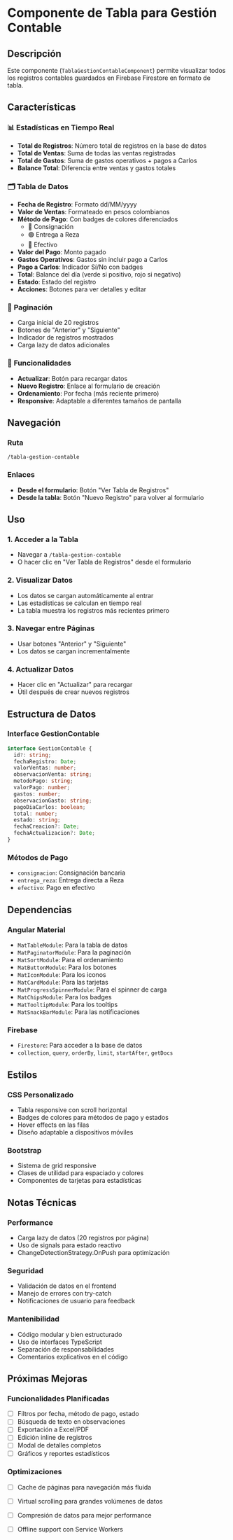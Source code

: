 # Componente de Tabla para Gestión Contable

## Descripción
Este componente (`TablaGestionContableComponent`) permite visualizar todos los registros contables guardados en Firebase Firestore en formato de tabla.

## Características

### 📊 **Estadísticas en Tiempo Real**
- **Total de Registros**: Número total de registros en la base de datos
- **Total de Ventas**: Suma de todas las ventas registradas
- **Total de Gastos**: Suma de gastos operativos + pagos a Carlos
- **Balance Total**: Diferencia entre ventas y gastos totales

### 🗂️ **Tabla de Datos**
- **Fecha de Registro**: Formato dd/MM/yyyy
- **Valor de Ventas**: Formateado en pesos colombianos
- **Método de Pago**: Con badges de colores diferenciados
  - 🔵 Consignación
  - 🟢 Entrega a Reza
  - 🔵 Efectivo
- **Valor del Pago**: Monto pagado
- **Gastos Operativos**: Gastos sin incluir pago a Carlos
- **Pago a Carlos**: Indicador Sí/No con badges
- **Total**: Balance del día (verde si positivo, rojo si negativo)
- **Estado**: Estado del registro
- **Acciones**: Botones para ver detalles y editar

### 📄 **Paginación**
- Carga inicial de 20 registros
- Botones de "Anterior" y "Siguiente"
- Indicador de registros mostrados
- Carga lazy de datos adicionales

### 🔄 **Funcionalidades**
- **Actualizar**: Botón para recargar datos
- **Nuevo Registro**: Enlace al formulario de creación
- **Ordenamiento**: Por fecha (más reciente primero)
- **Responsive**: Adaptable a diferentes tamaños de pantalla

## Navegación

### Ruta
```
/tabla-gestion-contable
```

### Enlaces
- **Desde el formulario**: Botón "Ver Tabla de Registros"
- **Desde la tabla**: Botón "Nuevo Registro" para volver al formulario

## Uso

### 1. Acceder a la Tabla
- Navegar a `/tabla-gestion-contable`
- O hacer clic en "Ver Tabla de Registros" desde el formulario

### 2. Visualizar Datos
- Los datos se cargan automáticamente al entrar
- Las estadísticas se calculan en tiempo real
- La tabla muestra los registros más recientes primero

### 3. Navegar entre Páginas
- Usar botones "Anterior" y "Siguiente"
- Los datos se cargan incrementalmente

### 4. Actualizar Datos
- Hacer clic en "Actualizar" para recargar
- Útil después de crear nuevos registros

## Estructura de Datos

### Interface GestionContable
```typescript
interface GestionContable {
  id?: string;
  fechaRegistro: Date;
  valorVentas: number;
  observacionVenta: string;
  metodoPago: string;
  valorPago: number;
  gastos: number;
  observacionGasto: string;
  pagoDiaCarlos: boolean;
  total: number;
  estado: string;
  fechaCreacion?: Date;
  fechaActualizacion?: Date;
}
```

### Métodos de Pago
- `consignacion`: Consignación bancaria
- `entrega_reza`: Entrega directa a Reza
- `efectivo`: Pago en efectivo

## Dependencias

### Angular Material
- `MatTableModule`: Para la tabla de datos
- `MatPaginatorModule`: Para la paginación
- `MatSortModule`: Para el ordenamiento
- `MatButtonModule`: Para los botones
- `MatIconModule`: Para los iconos
- `MatCardModule`: Para las tarjetas
- `MatProgressSpinnerModule`: Para el spinner de carga
- `MatChipsModule`: Para los badges
- `MatTooltipModule`: Para los tooltips
- `MatSnackBarModule`: Para las notificaciones

### Firebase
- `Firestore`: Para acceder a la base de datos
- `collection`, `query`, `orderBy`, `limit`, `startAfter`, `getDocs`

## Estilos

### CSS Personalizado
- Tabla responsive con scroll horizontal
- Badges de colores para métodos de pago y estados
- Hover effects en las filas
- Diseño adaptable a dispositivos móviles

### Bootstrap
- Sistema de grid responsive
- Clases de utilidad para espaciado y colores
- Componentes de tarjetas para estadísticas

## Notas Técnicas

### Performance
- Carga lazy de datos (20 registros por página)
- Uso de signals para estado reactivo
- ChangeDetectionStrategy.OnPush para optimización

### Seguridad
- Validación de datos en el frontend
- Manejo de errores con try-catch
- Notificaciones de usuario para feedback

### Mantenibilidad
- Código modular y bien estructurado
- Uso de interfaces TypeScript
- Separación de responsabilidades
- Comentarios explicativos en el código

## Próximas Mejoras

### Funcionalidades Planificadas
- [ ] Filtros por fecha, método de pago, estado
- [ ] Búsqueda de texto en observaciones
- [ ] Exportación a Excel/PDF
- [ ] Edición inline de registros
- [ ] Modal de detalles completos
- [ ] Gráficos y reportes estadísticos

### Optimizaciones
- [ ] Cache de páginas para navegación más fluida
- [ ] Virtual scrolling para grandes volúmenes de datos
- [ ] Compresión de datos para mejor performance
- [ ] Offline support con Service Workers

